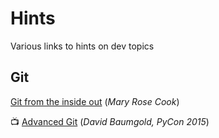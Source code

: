 # Hints

Various links to hints on dev topics

## Git

[Git from the inside out](https://maryrosecook.com/blog/post/git-from-the-inside-out) (*Mary Rose Cook*)

:tv: [Advanced Git](https://www.youtube.com/watch?v=4EOZvow1mk4) (*David Baumgold, PyCon 2015*)
